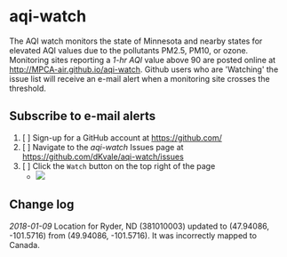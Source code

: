 # aqi-watch

The AQI watch monitors the state of Minnesota and nearby states for elevated AQI values due to the pollutants PM2.5, PM10, or ozone. Monitoring sites reporting a _1-hr AQI_ value above 90 are posted online at http://MPCA-air.github.io/aqi-watch.  Github users who are 'Watching' the issue list will receive an e-mail alert when a monitoring site crosses the threshold.  


## Subscribe to e-mail alerts

1. [ ] Sign-up for a GitHub account at https://github.com/
1. [ ] Navigate to the _aqi-watch_ Issues page at https://github.com/dKvale/aqi-watch/issues
1. [ ] Click the ` Watch ` button on the top right of the page
    - ![](https://help.github.com/assets/images/help/notifications/watcher_picker.gif)

## Change log

_2018-01-09_
Location for Ryder, ND (381010003) updated to (47.94086, -101.5716) from (49.94086, -101.5716). It was incorrectly mapped to Canada.


